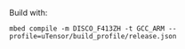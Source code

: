 Build with:

```mbed compile -m DISCO_F413ZH -t GCC_ARM --profile=uTensor/build_profile/release.json```
